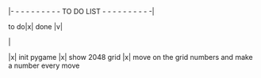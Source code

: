 |- - - - - - - - - - TO DO LIST - - - - - - - - - -|

to do|x|
done |v|

|

|x| init pygame
|x| show 2048 grid
|x| move on the grid numbers and make a number every move

